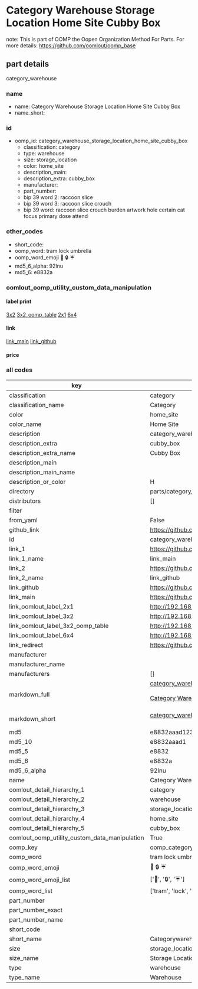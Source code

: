 # Category Warehouse Storage Location Home Site Cubby Box  

note: This is part of OOMP the Oopen Organization Method For Parts. For more details: https://github.com/oomlout/oomp_base

##  part details
  



category_warehouse



### name
* name: Category Warehouse Storage Location Home Site Cubby Box
* name_short: 
### id
* oomp_id: category_warehouse_storage_location_home_site_cubby_box
  * classification: category
  * type: warehouse
  * size: storage_location
  * color: home_site
  * description_main: 
  * description_extra: cubby_box
  * manufacturer: 
  * part_number: 
  * bip 39 word 2: raccoon slice
  * bip 39 word 3: raccoon slice crouch
  * bip 39 word: raccoon slice crouch burden artwork hole certain cat focus primary dose attend

### other_codes
* short_code: 
* oomp_word: tram lock umbrella
* oomp_word_emoji :tram: :lock: :umbrella:
* md5_6_alpha: 92lnu
* md5_6: e8832a






### oomlout_oomp_utility_custom_data_manipulation
#### label print
[3x2](http://192.168.1.245:1112/?label=oomp%2092lnu)
[3x2_oomp_table](http://192.168.1.108:1112/?label=oomp%2092lnu)
[2x1](http://192.168.1.242:1112/?label=oomp%2092lnu)
[6x4](http://192.168.1.55:1112/?label=oomp%2092lnu)    

#### link

[link_main](https://github.com/oomlout/oomlout_oomp_version_1_messy/tree/main/parts/category_warehouse_storage_location_home_site_cubby_box) [link_github](https://github.com/oomlout/oomlout_oomp_version_1_messy/tree/main/parts/category_warehouse_storage_location_home_site_cubby_box)                             

#### price







### all codes 
| key | value |  
| --- | --- |  
| classification | category |  
| classification_name | Category |  
| color | home_site |  
| color_name | Home Site |  
| description | category_warehouse |  
| description_extra | cubby_box |  
| description_extra_name | Cubby Box |  
| description_main |  |  
| description_main_name |  |  
| description_or_color | H  |  
| directory | parts/category_warehouse_storage_location_home_site_cubby_box |  
| distributors | [] |  
| filter |  |  
| from_yaml | False |  
| github_link | https://github.com/oomlout/oomlout_oomp_part_src/tree/main/parts/category_warehouse_storage_location_home_site_cubby_box |  
| id | category_warehouse_storage_location_home_site_cubby_box |  
| link_1 | https://github.com/oomlout/oomlout_oomp_version_1_messy/tree/main/parts/category_warehouse_storage_location_home_site_cubby_box |  
| link_1_name | link_main |  
| link_2 | https://github.com/oomlout/oomlout_oomp_version_1_messy/tree/main/parts/category_warehouse_storage_location_home_site_cubby_box |  
| link_2_name | link_github |  
| link_github | https://github.com/oomlout/oomlout_oomp_version_1_messy/tree/main/parts/category_warehouse_storage_location_home_site_cubby_box |  
| link_main | https://github.com/oomlout/oomlout_oomp_version_1_messy/tree/main/parts/category_warehouse_storage_location_home_site_cubby_box |  
| link_oomlout_label_2x1 | http://192.168.1.242:1112/?label=oomp%2092lnu |  
| link_oomlout_label_3x2 | http://192.168.1.245:1112/?label=oomp%2092lnu |  
| link_oomlout_label_3x2_oomp_table | http://192.168.1.108:1112/?label=oomp%2092lnu |  
| link_oomlout_label_6x4 | http://192.168.1.55:1112/?label=oomp%2092lnu |  
| link_redirect | https://github.com/oomlout/oomlout_oomp_version_1_messy/tree/main/parts/category_warehouse_storage_location_home_site_cubby_box |  
| manufacturer |  |  
| manufacturer_name |  |  
| manufacturers | [] |  
| markdown_full | [category_warehouse_storage_location_home_site_cubby_box](none)<br>[](none)<br>[Category Warehouse Storage Location Home Site Cubby Box](none)<br><br> |  
| markdown_short | [category_warehouse_storage_location_home_site_cubby_box](none)<br><br> |  
| md5 | e8832aaad123c4b5b28691e86872dd82 |  
| md5_10 | e8832aaad1 |  
| md5_5 | e8832 |  
| md5_6 | e8832a |  
| md5_6_alpha | 92lnu |  
| name | Category Warehouse Storage Location Home Site Cubby Box |  
| oomlout_detail_hierarchy_1 | category |  
| oomlout_detail_hierarchy_2 | warehouse |  
| oomlout_detail_hierarchy_3 | storage_location |  
| oomlout_detail_hierarchy_4 | home_site |  
| oomlout_detail_hierarchy_5 | cubby_box |  
| oomlout_oomp_utility_custom_data_manipulation | True |  
| oomp_key | oomp_category_warehouse_storage_location_home_site_cubby_box |  
| oomp_word | tram lock umbrella |  
| oomp_word_emoji | :tram: :lock: :umbrella: |  
| oomp_word_emoji_list | [':tram:', ':lock:', ':umbrella:'] |  
| oomp_word_list | ['tram', 'lock', 'umbrella'] |  
| part_number |  |  
| part_number_exact |  |  
| part_number_name |  |  
| short_code |  |  
| short_name | Categorywarehouse |  
| size | storage_location |  
| size_name | Storage Location |  
| type | warehouse |  
| type_name | Warehouse |  

